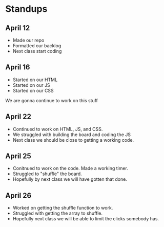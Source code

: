 # Standups

## April 12
  - Made our repo
  - Formatted our backlog
  - Next class start coding

## April 16
  - Started on our HTML
  - Started on our JS
  - Started on our CSS
  
  We are gonna continue to work on this stuff
  
 ## April 22
  - Continued to work on HTML, JS, and CSS.
  - We struggled with building the board and coding the JS
  - Next class we should be close to getting a working code.
  
 ## April 25
  - Conitnued to work on the code. Made a working timer.
  - Struggled to "shuffle" the board.
  - Hopefully by next class we will have gotten that done.
  
 ## April 26
  - Worked on getting the shuffle function to work.
  - Struggled with getting the array to shuffle.
  - Hopefully next class we will be able to limit the clicks somebody has.
  
